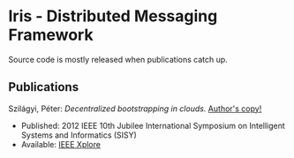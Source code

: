   Iris - Distributed Messaging Framework
==========================================

Source code is mostly released when publications catch up.

  Publications
----------------

Szilágyi, Péter: *Decentralized bootstrapping in clouds.* [Author's copy!](https://github.com/downloads/karalabe/iris/2012%20-%20Szilagyi%20-%20Decentralized%20bootstrapping%20in%20clouds%20%28SISY12%29.pdf)
 - Published: 2012 IEEE 10th Jubilee International Symposium on Intelligent Systems and Informatics (SISY)
 - Available: [IEEE Xplore](http://dx.doi.org/10.1109/SISY.2012.6339529)
